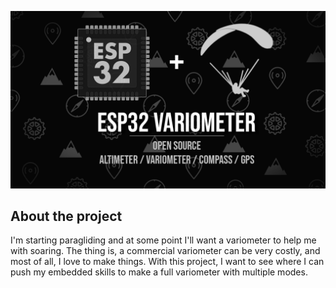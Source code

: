 ![](https://github.com/MrEliptik/variometer/blob/main/MEDIAS/vario_banner.png)

## About the project

I'm starting paragliding and at some point I'll want a variometer to help me with soaring. The thing is, a commercial variometer can be very costly, and most of all, I love to make things. With this project, I want to see where I can push my embedded skills to make a full variometer with multiple modes.
